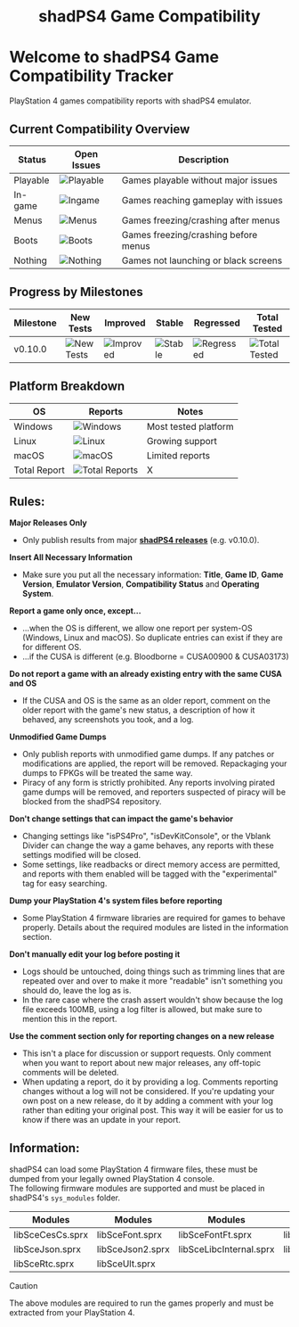 <h1 align="center">
  <b>shadPS4 Game Compatibility</b>
</h1>

# Welcome to shadPS4 Game Compatibility Tracker

PlayStation 4 games compatibility reports with shadPS4 emulator.

## Current Compatibility Overview

| Status         | Open Issues                                                                                                                   | Description                          |
|----------------|------------------------------------------------------------------------------------------------------------------------------|------------------------------------|
| Playable       | ![Playable](https://img.shields.io/github/issues-search/shadps4-compatibility/shadps4-game-compatibility?query=is%3Aopen+label%3Astatus-playable&style=for-the-badge&color=brightgreen&label=Playable)      | Games playable without major issues      |
| In-game        | ![Ingame](https://img.shields.io/github/issues-search/shadps4-compatibility/shadps4-game-compatibility?query=is%3Aopen+label%3Astatus-ingame&style=for-the-badge&color=yellow&label=Ingame)                   | Games reaching gameplay with issues      |
| Menus          | ![Menus](https://img.shields.io/github/issues-search/shadps4-compatibility/shadps4-game-compatibility?query=is%3Aopen+label%3Astatus-menus&style=for-the-badge&color=orange&label=Menus)                        | Games freezing/crashing after menus       |
| Boots          | ![Boots](https://img.shields.io/github/issues-search/shadps4-compatibility/shadps4-game-compatibility?query=is%3Aopen+label%3Astatus-boots&style=for-the-badge&color=red&label=Boots)                          | Games freezing/crashing before menus      |
| Nothing        | ![Nothing](https://img.shields.io/github/issues-search/shadps4-compatibility/shadps4-game-compatibility?query=is%3Aopen+label%3Astatus-nothing&style=for-the-badge&color=black&label=Nothing)                  | Games not launching or black screens      |

## Progress by Milestones

| Milestone | New Tests                                                                                                                     | Improved                                                                                                                    | Stable                                                                                                                      | Regressed                                                                                                                   | Total Tested                                                                                                               |
|-----------|------------------------------------------------------------------------------------------------------------------------------|----------------------------------------------------------------------------------------------------------------------------|----------------------------------------------------------------------------------------------------------------------------|----------------------------------------------------------------------------------------------------------------------------|----------------------------------------------------------------------------------------------------------------------------|
| v0.10.0   | ![New Tests](https://img.shields.io/github/issues-search/shadps4-compatibility/shadps4-game-compatibility?query=is%3Aopen+label%3Acomp-new+milestone%3Av0.10.0&style=for-the-badge&color=blue&label=New)          | ![Improved](https://img.shields.io/github/issues-search/shadps4-compatibility/shadps4-game-compatibility?query=is%3Aopen+label%3Acomp-improved+milestone%3Av0.10.0&style=for-the-badge&color=green&label=Improved)    | ![Stable](https://img.shields.io/github/issues-search/shadps4-compatibility/shadps4-game-compatibility?query=is%3Aopen+label%3Acomp-stable+milestone%3Av0.10.0&style=for-the-badge&color=gray&label=Stable)    | ![Regressed](https://img.shields.io/github/issues-search/shadps4-compatibility/shadps4-game-compatibility?query=is%3Aopen+label%3Acomp-regression+milestone%3Av0.10.0&style=for-the-badge&color=red&label=Regressed)    | ![Total Tested](https://img.shields.io/github/issues-search/shadps4-compatibility/shadps4-game-compatibility?query=is%3Aopen+milestone%3Av0.10.0&style=for-the-badge&color=orange&label=Total)      |

## Platform Breakdown

| OS      | Reports                                                                                                                   | Notes                     |
|---------|---------------------------------------------------------------------------------------------------------------------------|---------------------------|
| Windows | ![Windows](https://img.shields.io/github/issues-search/shadps4-compatibility/shadps4-game-compatibility?query=is%3Aopen+label%3Aos-windows&style=for-the-badge&color=blue&label=Windows)         | Most tested platform       |
| Linux   | ![Linux](https://img.shields.io/github/issues-search/shadps4-compatibility/shadps4-game-compatibility?query=is%3Aopen+label%3Aos-linux&style=for-the-badge&color=green&label=Linux)                   | Growing support            |
| macOS   | ![macOS](https://img.shields.io/github/issues-search/shadps4-compatibility/shadps4-game-compatibility?query=is%3Aopen+label%3Aos-macos&style=for-the-badge&color=gray&label=macOS)                    | Limited reports            |
| Total Report | ![Total Reports](https://img.shields.io/github/issues/shadps4-compatibility/shadps4-game-compatibility?style=for-the-badge&label=Total+Reports&color=orange)                         | X |

## Rules:

**Major Releases Only**
- Only publish results from major [**shadPS4 releases**](https://github.com/shadps4-emu/shadPS4/releases/latest) (e.g. v0.10.0).

**Insert All Necessary Information**
- Make sure you put all the necessary information: **Title**, **Game ID**, **Game Version**, **Emulator Version**, **Compatibility Status** and **Operating System**.

**Report a game only once, except...**
- ...when the OS is different, we allow one report per system-OS (Windows, Linux and macOS). So duplicate entries can exist if they are for different OS.
- ...if the CUSA is different (e.g. Bloodborne = CUSA00900 & CUSA03173)

**Do not report a game with an already existing entry with the same CUSA and OS**
- If the CUSA and OS is the same as an older report, comment on the older report with the game's new status, a description of how it behaved, any screenshots you took, and a log.

**Unmodified Game Dumps**
- Only publish reports with unmodified game dumps. If any patches or modifications are applied, the report will be removed. Repackaging your dumps to FPKGs will be treated the same way.
- Piracy of any form is strictly prohibited. Any reports involving pirated game dumps will be removed, and reporters suspected of piracy will be blocked from the shadPS4 repository.

**Don't change settings that can impact the game's behavior**
- Changing settings like "isPS4Pro", "isDevKitConsole", or the Vblank Divider can change the way a game behaves, any reports with these settings modified will be closed.
- Some settings, like readbacks or direct memory access are permitted, and reports with them enabled will be tagged with the "experimental" tag for easy searching.

**Dump your PlayStation 4's system files before reporting**
- Some PlayStation 4 firmware libraries are required for games to behave properly. Details about the required modules are listed in the information section.

**Don't manually edit your log before posting it**
- Logs should be untouched, doing things such as trimming lines that are repeated over and over to make it more "readable" isn't something you should do, leave the log as is.
- In the rare case where the crash assert wouldn't show because the log file exceeds 100MB, using a log filter is allowed, but make sure to mention this in the report.

**Use the comment section only for reporting changes on a new release**
- This isn't a place for discussion or support requests. Only comment when you want to report about new major releases, any off-topic comments will be deleted.
- When updating a report, do it by providing a log. Comments reporting changes without a log will not be considered. If you're updating your own post on a new release, do it by adding a comment with your log rather than editing your original post. This way it will be easier for us to know if there was an update in your report.

## Information:

shadPS4 can load some PlayStation 4 firmware files, these must be dumped from your legally owned PlayStation 4 console.\
The following firmware modules are supported and must be placed in shadPS4's `sys_modules` folder.

<div align="center">

| Modules                 | Modules                 | Modules                 | Modules                 |  
|-------------------------|-------------------------|-------------------------|-------------------------|  
| libSceCesCs.sprx        | libSceFont.sprx         | libSceFontFt.sprx       | libSceFreeTypeOt.sprx   |
| libSceJson.sprx         | libSceJson2.sprx        | libSceLibcInternal.sprx | libSceNgs2.sprx         |  
| libSceRtc.sprx          | libSceUlt.sprx          |                         |                         |  

</div>

> [!Caution]
> The above modules are required to run the games properly and must be extracted from your PlayStation 4.
